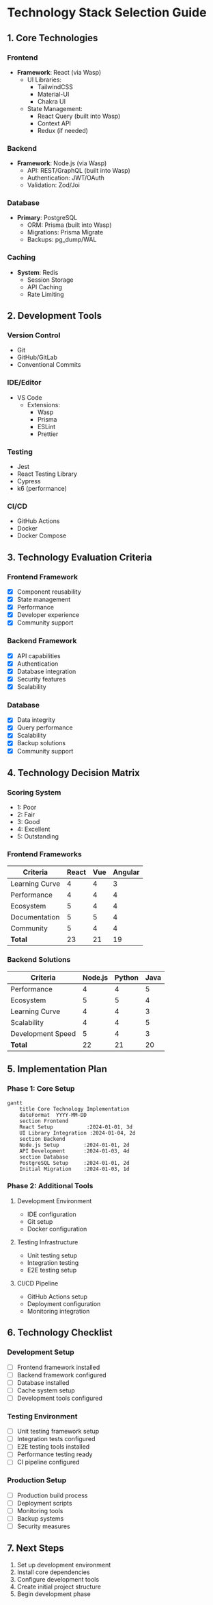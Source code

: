 # Technology Stack Selection Guide

## 1. Core Technologies

### Frontend
- **Framework**: React (via Wasp)
  - UI Libraries: 
    - TailwindCSS
    - Material-UI
    - Chakra UI
  - State Management:
    - React Query (built into Wasp)
    - Context API
    - Redux (if needed)

### Backend
- **Framework**: Node.js (via Wasp)
  - API: REST/GraphQL (built into Wasp)
  - Authentication: JWT/OAuth
  - Validation: Zod/Joi

### Database
- **Primary**: PostgreSQL
  - ORM: Prisma (built into Wasp)
  - Migrations: Prisma Migrate
  - Backups: pg_dump/WAL

### Caching
- **System**: Redis
  - Session Storage
  - API Caching
  - Rate Limiting

## 2. Development Tools

### Version Control
- Git
- GitHub/GitLab
- Conventional Commits

### IDE/Editor
- VS Code
  - Extensions:
    - Wasp
    - Prisma
    - ESLint
    - Prettier

### Testing
- Jest
- React Testing Library
- Cypress
- k6 (performance)

### CI/CD
- GitHub Actions
- Docker
- Docker Compose

## 3. Technology Evaluation Criteria

### Frontend Framework
- [x] Component reusability
- [x] State management
- [x] Performance
- [x] Developer experience
- [x] Community support

### Backend Framework
- [x] API capabilities
- [x] Authentication
- [x] Database integration
- [x] Security features
- [x] Scalability

### Database
- [x] Data integrity
- [x] Query performance
- [x] Scalability
- [x] Backup solutions
- [x] Community support

## 4. Technology Decision Matrix

### Scoring System
- 1: Poor
- 2: Fair
- 3: Good
- 4: Excellent
- 5: Outstanding

### Frontend Frameworks
| Criteria          | React | Vue | Angular |
|-------------------|-------|-----|---------|
| Learning Curve    | 4     | 4   | 3       |
| Performance      | 4     | 4   | 4       |
| Ecosystem        | 5     | 4   | 4       |
| Documentation    | 5     | 5   | 4       |
| Community        | 5     | 4   | 4       |
| **Total**        | 23    | 21  | 19      |

### Backend Solutions
| Criteria          | Node.js | Python | Java |
|-------------------|---------|--------|------|
| Performance      | 4       | 4      | 5    |
| Ecosystem        | 5       | 5      | 4    |
| Learning Curve    | 4       | 4      | 3    |
| Scalability      | 4       | 4      | 5    |
| Development Speed | 5       | 4      | 3    |
| **Total**        | 22      | 21     | 20   |

## 5. Implementation Plan

### Phase 1: Core Setup
```mermaid
gantt
    title Core Technology Implementation
    dateFormat  YYYY-MM-DD
    section Frontend
    React Setup           :2024-01-01, 3d
    UI Library Integration :2024-01-04, 2d
    section Backend
    Node.js Setup        :2024-01-01, 2d
    API Development      :2024-01-03, 4d
    section Database
    PostgreSQL Setup     :2024-01-01, 2d
    Initial Migration    :2024-01-03, 1d
```

### Phase 2: Additional Tools
1. Development Environment
   - IDE configuration
   - Git setup
   - Docker configuration

2. Testing Infrastructure
   - Unit testing setup
   - Integration testing
   - E2E testing setup

3. CI/CD Pipeline
   - GitHub Actions setup
   - Deployment configuration
   - Monitoring integration

## 6. Technology Checklist

### Development Setup
- [ ] Frontend framework installed
- [ ] Backend framework configured
- [ ] Database installed
- [ ] Cache system setup
- [ ] Development tools configured

### Testing Environment
- [ ] Unit testing framework setup
- [ ] Integration tests configured
- [ ] E2E testing tools installed
- [ ] Performance testing ready
- [ ] CI pipeline configured

### Production Setup
- [ ] Production build process
- [ ] Deployment scripts
- [ ] Monitoring tools
- [ ] Backup systems
- [ ] Security measures

## 7. Next Steps

1. Set up development environment
2. Install core dependencies
3. Configure development tools
4. Create initial project structure
5. Begin development phase
